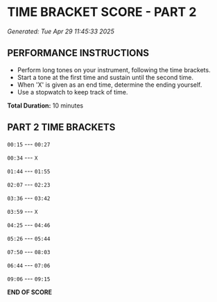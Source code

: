 # TIME BRACKET SCORE - PART 2
*Generated: Tue Apr 29 11:45:33 2025*

## PERFORMANCE INSTRUCTIONS
- Perform long tones on your instrument, following the time brackets.
- Start a tone at the first time and sustain until the second time.
- When 'X' is given as an end time, determine the ending yourself.
- Use a stopwatch to keep track of time.

**Total Duration:** 10 minutes

## PART 2 TIME BRACKETS

`00:15` --- `00:27`

`00:34` --- `X`

`01:44` --- `01:55`

`02:07` --- `02:23`

`03:36` --- `03:42`

`03:59` --- `X`

`04:25` --- `04:46`

`05:26` --- `05:44`

`07:50` --- `08:03`

`06:44` --- `07:06`

`09:06` --- `09:15`

**END OF SCORE**
